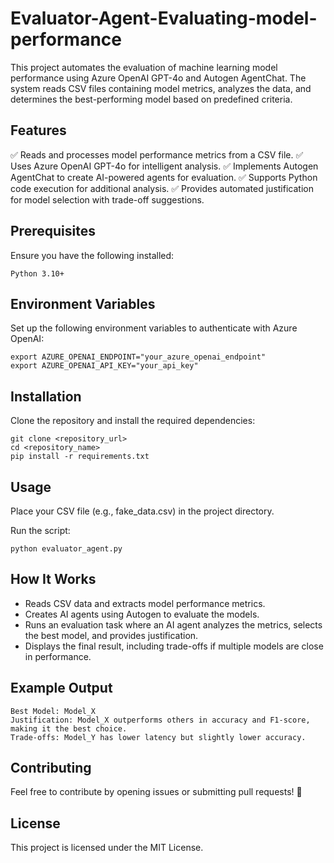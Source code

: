# Evaluator-Agent-Evaluating-model-performance
This project automates the evaluation of machine learning model performance using Azure OpenAI GPT-4o and Autogen AgentChat. The system reads CSV files containing model metrics, analyzes the data, and determines the best-performing model based on predefined criteria.

## Features
✅ Reads and processes model performance metrics from a CSV file.
✅ Uses Azure OpenAI GPT-4o for intelligent analysis.
✅ Implements Autogen AgentChat to create AI-powered agents for evaluation.
✅ Supports Python code execution for additional analysis.
✅ Provides automated justification for model selection with trade-off suggestions.

## Prerequisites
Ensure you have the following installed:
```
Python 3.10+
```

## Environment Variables
Set up the following environment variables to authenticate with Azure OpenAI:
```
export AZURE_OPENAI_ENDPOINT="your_azure_openai_endpoint"
export AZURE_OPENAI_API_KEY="your_api_key"
```

## Installation
Clone the repository and install the required dependencies:
```
git clone <repository_url>
cd <repository_name>
pip install -r requirements.txt
```

## Usage
Place your CSV file (e.g., fake_data.csv) in the project directory.

Run the script:
```
python evaluator_agent.py
```

## How It Works
+ Reads CSV data and extracts model performance metrics.
+ Creates AI agents using Autogen to evaluate the models.
+ Runs an evaluation task where an AI agent analyzes the metrics, selects the best model, and provides justification.
+ Displays the final result, including trade-offs if multiple models are close in performance.

## Example Output
```
Best Model: Model_X  
Justification: Model_X outperforms others in accuracy and F1-score, making it the best choice.  
Trade-offs: Model_Y has lower latency but slightly lower accuracy.  
```

## Contributing
Feel free to contribute by opening issues or submitting pull requests! 🚀

## License
This project is licensed under the MIT License.